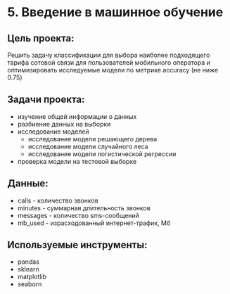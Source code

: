 # 5. Введение в машинное обучение 
## Цель проекта:
Решить задачу классификации для выбора наиболее подходящего тарифа сотовой связи для пользователей мобильного оператора и оптимизировать исследуемые модели по метрике accuracy (не ниже 0.75)
## Задачи проекта:
- изучение общей информации о данных
- разбиение данных на выборки
- исследование моделей
  - исследование модели решающего дерева
  - исследование модели случайного леса
  - исследование модели логистической регрессии
- проверка модели на тестовой выборке
## Данные: 
- calls - количество звонков
- minutes - суммарная длительность звонков
- messages - количество sms-сообщений
- mb_used - израсходованный интернет-трафик, Мб
## Используемые инструменты: 
- pandas
- sklearn
- matplotlib
- seaborn
